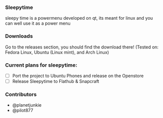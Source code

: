 ### Sleepytime
sleepy time is a powermenu developed on qt, its meant for linux and you can well use it as a power menu

### Downloads

Go to the releases section, you should find the download there! (Tested on: Fedora Linux, Ubuntu (Linux mint), and Arch Linux)

### Current plans for sleepytime:
- [ ] Port the project to Ubuntu Phones and release on the Openstore
- [ ] Release Sleepytime to Flathub & Snapcraft

### Contributors
- @planetjunkie
- @pilot877